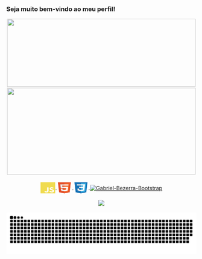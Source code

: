 ### Seja muito bem-vindo ao meu perfil!


<div align="center">
  <a href="https://github.com/SwattPK">
  <img height="180em" width="500px" src="https://github-readme-stats.vercel.app/api?username=SwattPK&show_icons=true&theme=dark&include_all_commits=true&count_private=true"/>
  <img height="230em" width="500px" src="https://github-readme-stats.vercel.app/api/top-langs/?username=SwattPK&layout=compact&langs_count=7&theme=dark"/>
</div>

<div style="display: inline_block" align = "center"><br>
  <img align="center" alt="Gabriel-Bezerra-Js" height="30" width="40" src="https://raw.githubusercontent.com/devicons/devicon/master/icons/javascript/javascript-plain.svg">
  <img align="center" alt="Gabriel-Bezerra-HTML" height="30" width="40" src="https://raw.githubusercontent.com/devicons/devicon/master/icons/html5/html5-original.svg">
  <img align="center" alt="Gabriel-Bezerra-CSS" height="30" width="40" src="https://raw.githubusercontent.com/devicons/devicon/master/icons/css3/css3-original.svg">
  <img align="center" alt="Gabriel-Bezerra-Bootstrap" height="30" width="40" src="https://cdn.jsdelivr.net/gh/devicons/devicon/icons/bootstrap/bootstrap-original.svg" />
 
 <div><br>
  <a href = "mailto:contatorafaballerini@gmail.com"><img src="https://img.shields.io/badge/Gmail-D14836?style=for-the-badge&logo=gmail&logoColor=white" target="_blank">    </a>
 <div>
 
   ![Snake animation](https://github.com/SwattPK/SwattPK/blob/output/github-contribution-grid-snake.svg)
 
</div>

